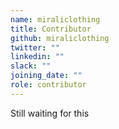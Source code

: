 ```yaml
---
name: miraliclothing
title: Contributor
github: miraliclothing
twitter: ""
linkedin: ""
slack: ""
joining_date: ""
role: contributor
---
```


Still waiting for this

